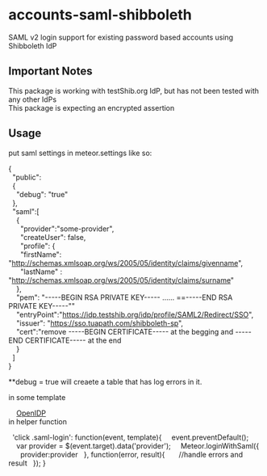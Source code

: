 accounts-saml-shibboleth
=======

SAML v2 login support for existing password based accounts using Shibboleth IdP

Important Notes
-----------

This package is working with testShib.org IdP, but has not been tested with any other IdPs  
This package is expecting an encrypted assertion  

Usage
-----------

put saml settings in meteor.settings like so:  

{  
&nbsp;&nbsp;"public":  
&nbsp;&nbsp;{  
&nbsp;&nbsp;&nbsp;&nbsp;"debug": "true"  
&nbsp;&nbsp;},  
&nbsp;&nbsp;"saml":[  
&nbsp;&nbsp;&nbsp;&nbsp;{  
&nbsp;&nbsp;&nbsp;&nbsp;&nbsp;&nbsp;"provider":"some-provider",  
&nbsp;&nbsp;&nbsp;&nbsp;&nbsp;&nbsp;"createUser": false,  
&nbsp;&nbsp;&nbsp;&nbsp;&nbsp;&nbsp;"profile": {  
&nbsp;&nbsp;&nbsp;&nbsp;&nbsp;&nbsp;"firstName": "http://schemas.xmlsoap.org/ws/2005/05/identity/claims/givenname",  
&nbsp;&nbsp;&nbsp;&nbsp;&nbsp;&nbsp;"lastName" : "http://schemas.xmlsoap.org/ws/2005/05/identity/claims/surname"  
&nbsp;&nbsp;&nbsp;&nbsp;},  
&nbsp;&nbsp;&nbsp;&nbsp;"pem": "-----BEGIN RSA PRIVATE KEY----- ...... ==-----END RSA PRIVATE KEY-----""  
&nbsp;&nbsp;&nbsp;&nbsp;"entryPoint":"https://idp.testshib.org/idp/profile/SAML2/Redirect/SSO",  
&nbsp;&nbsp;&nbsp;&nbsp;"issuer": "https://sso.tuapath.com/shibboleth-sp",  
&nbsp;&nbsp;&nbsp;&nbsp;"cert":"remove -----BEGIN CERTIFICATE----- at the begging and -----END CERTIFICATE----- at the end  
&nbsp;&nbsp;&nbsp;&nbsp;}  
&nbsp;&nbsp;]  
}  

**debug = true will creaete a table that has log errors in it.  


in some template

&nbsp;&nbsp;&nbsp;&nbsp;<a href="#" class="saml-login" data-provider="openidp">OpenIDP</a>  
in helper function

&nbsp;&nbsp;'click .saml-login': function(event, template){
&nbsp;&nbsp;&nbsp;&nbsp;event.preventDefault();
&nbsp;&nbsp;&nbsp;&nbsp;var provider = $(event.target).data('provider');
&nbsp;&nbsp;&nbsp;&nbsp;Meteor.loginWithSaml({
&nbsp;&nbsp;&nbsp;&nbsp;&nbsp;&nbsp;provider:provider
&nbsp;&nbsp;}, function(error, result){
&nbsp;&nbsp;&nbsp;&nbsp;&nbsp;&nbsp;//handle errors and result
&nbsp;&nbsp;});
}
